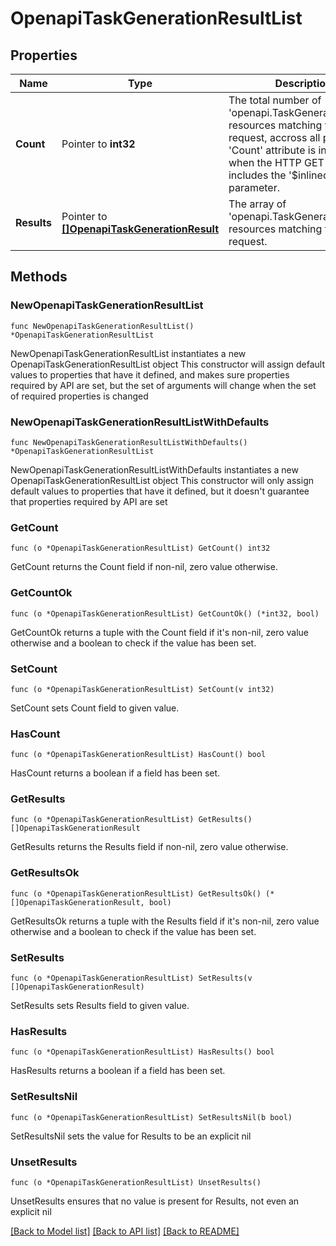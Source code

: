# OpenapiTaskGenerationResultList

## Properties

Name | Type | Description | Notes
------------ | ------------- | ------------- | -------------
**Count** | Pointer to **int32** | The total number of &#39;openapi.TaskGenerationResult&#39; resources matching the request, accross all pages. The &#39;Count&#39; attribute is included when the HTTP GET request includes the &#39;$inlinecount&#39; parameter. | [optional] 
**Results** | Pointer to [**[]OpenapiTaskGenerationResult**](OpenapiTaskGenerationResult.md) | The array of &#39;openapi.TaskGenerationResult&#39; resources matching the request. | [optional] 

## Methods

### NewOpenapiTaskGenerationResultList

`func NewOpenapiTaskGenerationResultList() *OpenapiTaskGenerationResultList`

NewOpenapiTaskGenerationResultList instantiates a new OpenapiTaskGenerationResultList object
This constructor will assign default values to properties that have it defined,
and makes sure properties required by API are set, but the set of arguments
will change when the set of required properties is changed

### NewOpenapiTaskGenerationResultListWithDefaults

`func NewOpenapiTaskGenerationResultListWithDefaults() *OpenapiTaskGenerationResultList`

NewOpenapiTaskGenerationResultListWithDefaults instantiates a new OpenapiTaskGenerationResultList object
This constructor will only assign default values to properties that have it defined,
but it doesn't guarantee that properties required by API are set

### GetCount

`func (o *OpenapiTaskGenerationResultList) GetCount() int32`

GetCount returns the Count field if non-nil, zero value otherwise.

### GetCountOk

`func (o *OpenapiTaskGenerationResultList) GetCountOk() (*int32, bool)`

GetCountOk returns a tuple with the Count field if it's non-nil, zero value otherwise
and a boolean to check if the value has been set.

### SetCount

`func (o *OpenapiTaskGenerationResultList) SetCount(v int32)`

SetCount sets Count field to given value.

### HasCount

`func (o *OpenapiTaskGenerationResultList) HasCount() bool`

HasCount returns a boolean if a field has been set.

### GetResults

`func (o *OpenapiTaskGenerationResultList) GetResults() []OpenapiTaskGenerationResult`

GetResults returns the Results field if non-nil, zero value otherwise.

### GetResultsOk

`func (o *OpenapiTaskGenerationResultList) GetResultsOk() (*[]OpenapiTaskGenerationResult, bool)`

GetResultsOk returns a tuple with the Results field if it's non-nil, zero value otherwise
and a boolean to check if the value has been set.

### SetResults

`func (o *OpenapiTaskGenerationResultList) SetResults(v []OpenapiTaskGenerationResult)`

SetResults sets Results field to given value.

### HasResults

`func (o *OpenapiTaskGenerationResultList) HasResults() bool`

HasResults returns a boolean if a field has been set.

### SetResultsNil

`func (o *OpenapiTaskGenerationResultList) SetResultsNil(b bool)`

 SetResultsNil sets the value for Results to be an explicit nil

### UnsetResults
`func (o *OpenapiTaskGenerationResultList) UnsetResults()`

UnsetResults ensures that no value is present for Results, not even an explicit nil

[[Back to Model list]](../README.md#documentation-for-models) [[Back to API list]](../README.md#documentation-for-api-endpoints) [[Back to README]](../README.md)


